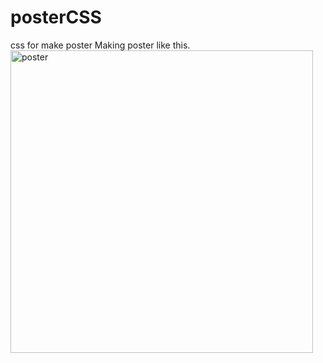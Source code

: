 # posterCSS
css for make poster
Making poster like this.
<img width="484" alt="poster" src="https://user-images.githubusercontent.com/53497827/92420820-6a689b80-f1b0-11ea-8ba2-2af818ebf2ab.png">
